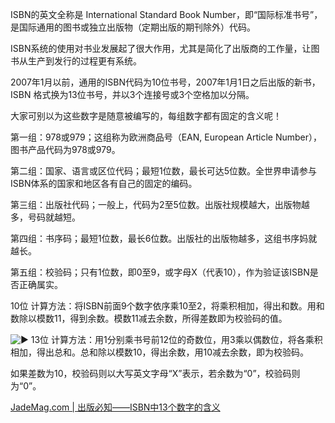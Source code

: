 ISBN的英文全称是 International Standard Book Number，即“国际标准书号”，是国际通用的图书或独立出版物（定期出版的期刊除外）代码。

ISBN系统的使用对书业发展起了很大作用，尤其是简化了出版商的工作量，让图书从生产到发行的过程更有系统。

2007年1月以前，通用的ISBN代码为10位书号，2007年1月1日之后出版的新书，ISBN 格式换为13位书号，并以3个连接号或3个空格加以分隔。

大家可别以为这些数字是随意被编写的，每组数字都有固定的含义呢！

第一组：978或979；这组称为欧洲商品号（EAN, European Article Number），图书产品代码为978或979。

第二组：国家、语言或区位代码；最短1位数，最长可达5位数。全世界申请参与ISBN体系的国家和地区各有自己的固定的编码。

第三组：出版社代码；一般上，代码为2至5位数。出版社规模越大，出版物越多，号码就越短。

第四组：书序码；最短1位数，最长6位数。出版社的出版物越多，这组书序妈就越长。

第五组：校验码；只有1位数，即0至9，或字母X（代表10），作为验证该ISBN是否正确属实。

10位
计算方法：将ISBN前面9个数字依序乘10至2，将乘积相加，得出和数。用和数除以模数11，得到余数。模数11减去余数，所得差数即为校验码的值。

![▶](https://s.w.org/images/core/emoji/11.2.0/svg/25b6.svg) 13位
计算方法：用1分别乘书号前12位的奇数位，用3乘以偶数位，将各乘积相加，得出总和。总和除以模数10，得出余数，用10减去余数，即为校验码。

如果差数为10，校验码则以大写英文字母“X”表示，若余数为“0”，校验码则为“0”。

[JadeMag.com | 出版必知——ISBN中13个数字的含义](https://jademag.com/zh/2018/07/31/isbn13numbernpk/)
